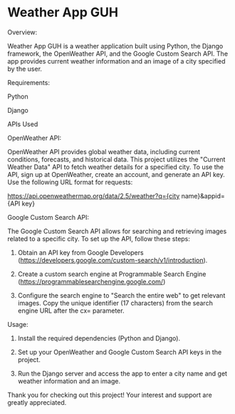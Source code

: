 # Weather App GUH

Overview:

Weather App GUH is a weather application built using Python, the Django framework, the OpenWeather API, and the Google Custom Search API. The app provides current weather information and an image of a city specified by the user.

Requirements:

Python

Django

APIs Used

OpenWeather API:

OpenWeather API provides global weather data, including current conditions, forecasts, and historical data. This project utilizes the "Current Weather Data" API to fetch weather details for a specified city. To use the API, sign up at OpenWeather, create an account, and generate an API key. Use the following URL format for requests:

https://api.openweathermap.org/data/2.5/weather?q={city name}&appid={API key}

Google Custom Search API:

The Google Custom Search API allows for searching and retrieving images related to a specific city. To set up the API, follow these steps:

1. Obtain an API key from Google Developers (https://developers.google.com/custom-search/v1/introduction).

2. Create a custom search engine at Programmable Search Engine (https://programmablesearchengine.google.com/)

3. Configure the search engine to "Search the entire web" to get relevant images. Copy the unique identifier (17 characters) from the search engine URL after the cx= parameter.

Usage:

1. Install the required dependencies (Python and Django).

2. Set up your OpenWeather and Google Custom Search API keys in the project.

3. Run the Django server and access the app to enter a city name and get weather information and an image.

Thank you for checking out this project! Your interest and support are greatly appreciated.
